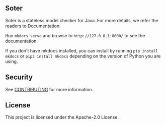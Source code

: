 ## Soter
Soter is a stateless model checker for Java. For more details, we refer the readers to Documentation.

Run `mkdocs serve` and browse to `http://127.0.0.1:8000/` to see the documentation.

If you don't have mkdocs installed, you can install by running `pip install mkdocs` or `pip3 install mkdocs` depending on the version of Python you are using.

## Security

See [CONTRIBUTING](CONTRIBUTING.md#security-issue-notifications) for more information.

## License

This project is licensed under the Apache-2.0 License.

